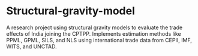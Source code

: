 # Structural-gravity-model
A research project using structural gravity models to evaluate the trade effects of India joining the CPTPP. Implements estimation methods like PPML, GPML, SILS, and NLS using international trade data from CEPII, IMF, WITS, and UNCTAD.
